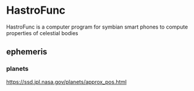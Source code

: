 
# HastroFunc

HastroFunc is a computer program for symbian smart phones to compute properties of celestial bodies

<META NAME="keywords" CONTENT="astronomy, python, pyS60, symbian, IAU, celestial mechanics, planet, sun, moon">

## ephemeris

### planets

https://ssd.jpl.nasa.gov/planets/approx_pos.html

